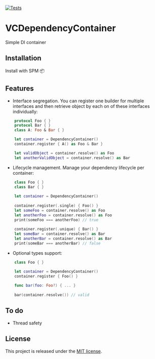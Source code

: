 [![Tests](https://github.com/avreolko/VCDependencyContainer/workflows/Tests/badge.svg?branch=master)](https://github.com/avreolko/VCDependencyContainer/actions/workflows/tests.yml)
# VCDependencyContainer

Simple DI container

## Installation
Install with SPM 📦

## Features
- Interface segregation. You can register one builder for multiple interfaces and then retrieve object by each on of these interfaces individually:
```swift
    protocol Foo { }
    protocol Bar { }
    class A: Foo & Bar { }

    let container = DependencyContainer()
    container.register { A() as Foo & Bar }

    let validObject = container.resolve() as Foo
    let anotherValidObject = container.resolve() as Bar
```

- Lifecycle management. Manage your dependency lifecycle per container:
```swift
    class Foo { }
    class Bar { }
    
    let container = DependencyContainer()
    
    container.register(.single) { Foo() }
    let someFoo = container.resolve() as Foo
    let anotherFoo = container.resolve() as Foo
    print(someFoo === anotherFoo) // true
    
    container.register(.unique) { Bar() }
    let someBar = container.resolve() as Bar
    let anotherBar = container.resolve() as Bar
    print(someBar === anotherBar) // false
```

- Optional types support:
```swift
    class Foo { }

    let container = DependencyContainer()
    container.register { Foo() }
    
    func bar(foo: Foo?) { ... }
    
    bar(container.resolve()) // valid
```

## To do
- Thread safety

## License
This project is released under the [MIT license](https://en.wikipedia.org/wiki/MIT_License).
